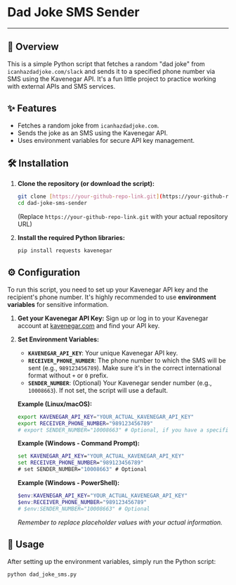 # Dad Joke SMS Sender

---

## 🚀 Overview

This is a simple Python script that fetches a random "dad joke" from `icanhazdadjoke.com/slack` and sends it to a specified phone number via SMS using the Kavenegar API. It's a fun little project to practice working with external APIs and SMS services.

## ✨ Features

* Fetches a random joke from `icanhazdadjoke.com`.
* Sends the joke as an SMS using the Kavenegar API.
* Uses environment variables for secure API key management.

## 🛠️ Installation

1.  **Clone the repository (or download the script):**
    ```bash
    git clone [https://your-github-repo-link.git](https://your-github-repo-link.git)
    cd dad-joke-sms-sender
    ```
    (Replace `https://your-github-repo-link.git` with your actual repository URL)

2.  **Install the required Python libraries:**
    ```bash
    pip install requests kavenegar
    ```

## ⚙️ Configuration

To run this script, you need to set up your Kavenegar API key and the recipient's phone number. It's highly recommended to use **environment variables** for sensitive information.

1.  **Get your Kavenegar API Key:** Sign up or log in to your Kavenegar account at [kavenegar.com](https://kavenegar.com/) and find your API key.
2.  **Set Environment Variables:**
    * **`KAVENEGAR_API_KEY`**: Your unique Kavenegar API key.
    * **`RECEIVER_PHONE_NUMBER`**: The phone number to which the SMS will be sent (e.g., `989123456789`). Make sure it's in the correct international format without `+` or `0` prefix.
    * **`SENDER_NUMBER`**: (Optional) Your Kavenegar sender number (e.g., `10008663`). If not set, the script will use a default.

    **Example (Linux/macOS):**
    ```bash
    export KAVENEGAR_API_KEY="YOUR_ACTUAL_KAVENEGAR_API_KEY"
    export RECEIVER_PHONE_NUMBER="989123456789"
    # export SENDER_NUMBER="10008663" # Optional, if you have a specific sender number
    ```
    **Example (Windows - Command Prompt):**
    ```cmd
    set KAVENEGAR_API_KEY="YOUR_ACTUAL_KAVENEGAR_API_KEY"
    set RECEIVER_PHONE_NUMBER="989123456789"
    # set SENDER_NUMBER="10008663" # Optional
    ```
    **Example (Windows - PowerShell):**
    ```powershell
    $env:KAVENEGAR_API_KEY="YOUR_ACTUAL_KAVENEGAR_API_KEY"
    $env:RECEIVER_PHONE_NUMBER="989123456789"
    # $env:SENDER_NUMBER="10008663" # Optional
    ```

    *Remember to replace placeholder values with your actual information.*

## 🚀 Usage

After setting up the environment variables, simply run the Python script:

```bash
python dad_joke_sms.py
